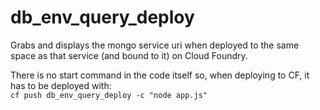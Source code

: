 # db_env_query_deploy  
Grabs and displays the mongo service uri when deployed to the same space as that service (and bound to it) on Cloud Foundry.  

There is no start command in the code itself so, when deploying to CF, it has to be deployed with:  
`cf push db_env_query_deploy -c "node app.js"`  

